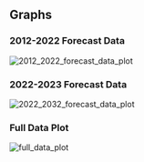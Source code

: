 ## Graphs

### 2012-2022 Forecast Data
![2012_2022_forecast_data_plot](https://github.com/jillbarta/DS4002_Project3/assets/123209044/7db24e1d-24af-49b0-8969-3c595ea2b26b)

### 2022-2023 Forecast Data
![2022_2032_forecast_data_plot](https://github.com/jillbarta/DS4002_Project3/assets/123209044/b4bfbfe4-ddf5-4efc-8f24-025915ac10e1)


### Full Data Plot
![full_data_plot](https://github.com/jillbarta/DS4002_Project3/assets/123209044/92382c76-528a-4d0d-a64d-fa7a9bce05b3)
